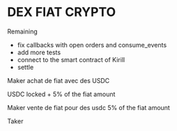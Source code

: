# DEX FIAT CRYPTO

Remaining
- fix callbacks with open orders and consume_events
- add more tests
- connect to the smart contract of Kirill
- settle


Maker
achat de fiat avec des USDC

USDC locked + 5% of the fiat amount

Maker
vente de fiat pour des usdc
5% of the fiat amount


Taker


